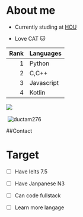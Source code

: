 # About me
- Currently studing at [HOU](https://hou.edu.vn/en_US/#googtrans(vi|en))

- Love CAT 🐱

| Rank | Languages |
|-----:|-----------|
|     1| Python    |
|     2| C,C++     |
|     3| Javascript|
|     4| Kotlin    |

![](https://komarev.com/ghpvc/?username=ductam276&color=blue&abbreviated=true)
<p>&nbsp;<img align="center" src="https://github-readme-stats.vercel.app/api?username=ductam276&show_icons=true&locale=en" alt="ductam276" /></p>

##Contact


# Target
- [ ] Have Ielts 7.5
- [ ] Have Janpanese N3
- [ ] Can code fullstack
- [ ] Learn more langage

